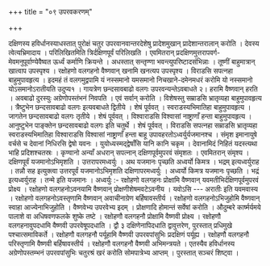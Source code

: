 +++
title = "०९ उपरवकरणम्"

+++

दक्षिणस्य हविर्धानस्याधस्तात् पुरोक्षं चतुर उपरवानवान्तरदेशेषु प्रादेशमुखान् प्रादेशान्तरालान् करोति । देवस्य त्वेत्यभ्रिमादाय । परिलिखितमिति त्रिर्दक्षिणपूर्वं परिलिखति । एवमितरान् प्रदक्षिणमुत्तरापवर्ग-मेवमनुपूर्वाण्येवैष्वत ऊर्ध्वं कर्माणि क्रियन्ते । अधस्तात् सन्तृण्णा भवन्त्युपरिष्टादसंभिन्नाः । तूष्णीं बाहुमात्रान् खात्वाप उपस्पृश्य । रक्षोहणो वलगहनो वैष्णवान् खनामि खनत्यप उपस्पृश्य । विराडसि सपत्नहा बाहुमुपावहृत्य । इदमहं तं वलगमुद्वपामि यं नस्समानो यमसमानो निचखाने-दमेनमधरं करोमि यो नस्समानो योऽसमानोऽरातीयति उदुप्य१ । गायत्रेण छन्दसावबाढो वलगः उपरवन्यन्तेऽवबाधते २। हरामि वैष्णवान् हरति । अवबाढो दुरस्युः अग्रेणोपस्तंभनं निवपति । एवं सर्वान् करोति । विशेषस्तु सम्राडसि भ्रातृव्यहा बाहुमुपावहृत्य । त्रैष्टुभेन छन्दसावबाढो वलगः इत्यवबाधते द्वितीये । शेषं पूर्ववत् । स्वराडस्यभिमातिहा बाहुमुपावहृत्य । जागतेन छन्दसावबाढो वलगः तृतीये । शेषं पूर्ववत् । विश्वाराडसि विश्वासां नाष्ट्राणाँ हन्ता बाहुमुपावहृत्य । आनुष्टुभेन पाङ्क्तेन छन्दसावबाढो वलगः इति चतुर्थे । शेषं पूर्ववत् । विराडसि सपत्नहा सम्राडसि भ्रातृव्यहा स्वराडस्यभिमातिहा विश्वाराडसि विश्वासां नाष्ट्राणाँ हन्ता बाहू उपावहरतोऽध्वर्युर्यजमानश्च । संमृश इमानायुषे वर्चसे च देवानां निधिरसि द्वेषो यवनः । युयोध्यस्मद्द्वेषाँसि यानि कानि चकृम । देवानामिदं निहितं यदस्त्यथा भाहि प्रदिशश्चतस्रः । कृण्वानो अन्याँ अधरान् सपत्नान् दक्षिणपूर्वमुपरवं संमृशतः । एवमितरान् संमृश्य । दक्षिणपूर्वं यजमानोऽभिमृशति । उत्तरापरमध्वर्युः । अथ यजमानः पृच्छति अध्वर्यो किमत्र । भद्रम् इत्यध्वर्युराह । तन्नौ सह इत्युक्त्वा उत्तरपूर्वं यजमानोऽभिमृशति दक्षिणापरमध्वर्युः । अध्वर्यो किमत्र यजमानः पृच्छति । भद्रं इत्यध्वर्युराह । तन्मे इति यजमानः । अध्वर्युः :- रक्षोहणो वलगहनः प्रोक्षामि वैष्णवान् यवमतीभिर्दक्षिणपूर्वमुपरवं प्रोक्ष्य । रक्षोहणो वलगहनोऽवनयामि वैष्णवान् प्रोक्षणीशेषमवटेऽवनीय । यवोऽसि --- अरातीः इति यवमवास्य । रक्षोहणो वलगहनोऽवस्तृणामि वैष्णवान् अवाचीनाग्रेण बर्हिषावस्तीर्य । रक्षोहणो वलगहनोऽभिजुहोमि वैष्णवान् स्वाहा आज्येनाभिजुहोति । वैष्णवेभ्य उपरवेभ्य इदम् । प्रोक्षणादि होमान्तं सर्वेषां करोति । औदुम्बरे कार्ष्मर्यमये पालाशे वा अधिषवणफलके शुष्के तष्टे । रक्षोहणौ वलगहनौ प्रोक्षामि वैष्णवी प्रोक्ष्य । रक्षोहणौ वलगहनावुपदधामि वैष्णवी उपरवेषूपदधाति । द्वौ ३ दक्षिणेनापिदधाति द्वावुत्तरेण, पुरस्तात् प्रधिमुखे पश्चात्समाविकर्ते । रक्षोहणौ वलगहनौ पर्यूहामि वैष्णवी उपरवपांसुभिः प्रदक्षिणं पर्यूह्य । रक्षोहणौ वलगहनौ परिस्तृणामि वैष्णवी बर्हिषावस्तीर्य । रक्षोहणौ वलगहनौ वैष्णवी अभिमन्त्रयते । एतस्यैव हविर्धानस्य अग्रेणोपस्तम्भनं उपरवपांसुभिः चतुरश्रं खरं करोति सोमपात्रेभ्य आप्तम् । पुरस्तात् सञ्चरं शिष्ट्वा ।
